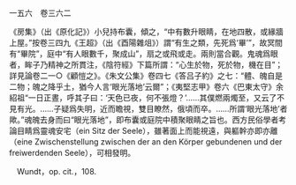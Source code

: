 一五六　卷三六二

《房集》（出《原化記》）小兒持布囊，傾之，“中有數升眼睛，在地四散，或緣牆上屋。”按卷三四九《王超》（出《酉陽雜俎》）謂“有生之類，先死爲‘畢’”，故冥間有“畢院”，庭中“有人眼數千，聚成山”，扇之或飛或走。兩則當合觀。鬼魂爲眼者，眸子乃精神之所貫注，《陰符經》下篇所謂：“心生於物，死於物，機在目”；詳見論卷二一○《顧愷之》。《朱文公集》卷四七《答吕子約》之七：“體、魄自是二物；魄之降乎土，猶今人言‘眼光落地’云爾”；《夷堅志甲》卷六《巴東太守》余紹祖“一日正晝，呼其子曰：‘天色已夜，何不張燈？’……其僕燃兩燭至，又云了不見有光。……子疑爲失明，近而瞻視，雙目瞭然，俄頃而卒。……所謂‘眼光落地’者歟。”魂魄去身而曰“眼光落地”，即布囊或庭院中積聚眼睛之旨也。西方民俗學者考論目睛爲靈魂安宅（ein Sitz der Seele），雖著面上而能視遠，與軀幹亦即亦離（eine Zwischenstellung zwischen der an den Körper gebundenen und der freiwerdenden Seele），可相發明。









　Wundt，op. cit.，108.